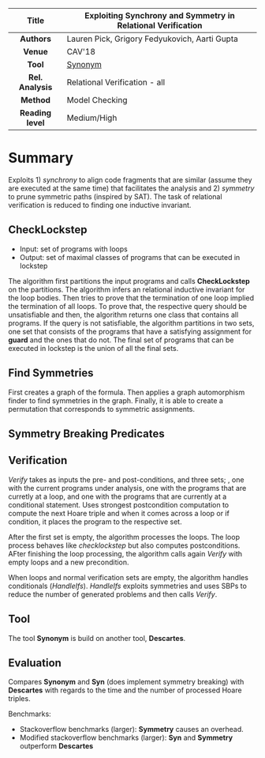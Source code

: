 | **Title**         | Exploiting Synchrony and Symmetry in Relational Verification                                 |
|:-----------------:|----------------------------------------------------------------------------------------------|
| **Authors**       | Lauren Pick, Grigory Fedyukovich, Aarti Gupta                                                |
| **Venue**         | CAV'18                                                                                       |
| **Tool**          | [Synonym](https://github.com/lmpick/synonym.git)                                             |
| **Rel. Analysis** | Relational Verification - all                                                                |
| **Method**        | Model Checking                                                                               |
| **Reading level** | Medium/High                                                                                  |


# Summary


Exploits 1) *synchrony* to align code fragments that are similar
(assume they are executed at the same time) that facilitates the
analysis and 2) *symmetry* to prune symmetric paths (inspired by SAT).
The task of relational verification is reduced to finding one
inductive invariant.


## CheckLockstep
- Input: set of programs with loops
- Output: set of maximal classes of programs that can be executed in
  lockstep

The algorithm first partitions the input programs and calls
**CheckLockstep** on the partitions.  The algorithm infers an
relational inductive invariant for the loop bodies.  Then tries to
prove that the termination of one loop implied the termination of all
loops.  To prove that, the respective query should be unsatisfiable
and then, the algorithm returns one class that contains all programs.
If the query is not satisfiable, the algorithm partitions in two sets,
one set that consists of the programs that have a satisfying
assignment for **guard** and the ones that do not.  The final set of
programs that can be executed in lockstep is the union of all the
final sets.


## Find Symmetries
First creates a graph of the formula. Then applies a graph
automorphism finder to find symmetries in the graph. Finally, it is
able to create a permutation that corresponds to symmetric
assignments.

## Symmetry Breaking Predicates

## Verification
*Verify* takes as inputs the pre- and post-conditions, and three sets;
, one with the current programs under analysis, one with
the programs that are curretly at a loop, and one with the programs that
are currently at a conditional statement.
Uses strongest postcondition computation to compute the next Hoare triple
and when it comes across a loop or if condition, it places the program to 
the respective set.

After the first set is empty, the algorithm processes the loops.
The loop process behaves like *checklockstep* but also computes postconditions.
AFter finishing the loop processing, the algorithm calls again *Verify* with
empty loops and a new precondition.

When loops and normal verification sets are empty, the algorithm handles 
conditionals (*HandleIfs*). *HandleIfs* exploits symmetries and uses SBPs to
reduce the number of generated problems and then calls *Verify*.

## Tool
The tool **Synonym** is build on another tool, **Descartes**.


## Evaluation
Compares **Synonym** and **Syn** (does implement
symmetry breaking) with **Descartes**  with regards to the time and the number of
processed Hoare triples.

Benchmarks:
- Stackoverflow benchmarks (larger): **Symmetry** causes an overhead.
- Modified stackoverflow benchmarks (larger): **Syn** and **Symmetry**
  outperform **Descartes**

